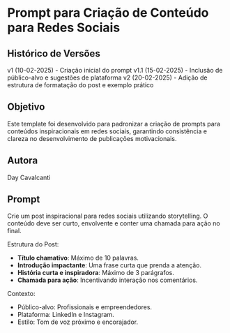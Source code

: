 # Prompt para Criação de Conteúdo para Redes Sociais 

## Histórico de Versões
v1 (10-02-2025) - Criação inicial do prompt
v1.1 (15-02-2025) - Inclusão de público-alvo e sugestões de plataforma
v2 (20-02-2025) - Adição de estrutura de formatação do post e exemplo prático

## Objetivo
Este template foi desenvolvido para padronizar a criação de prompts para conteúdos inspiracionais em redes sociais, garantindo consistência e clareza no desenvolvimento de publicações motivacionais.

## Autora
Day Cavalcanti

## Prompt

Crie um post inspiracional para redes sociais utilizando storytelling. O conteúdo deve ser curto, envolvente e conter uma chamada para ação no final.

Estrutura do Post:
- **Título chamativo**: Máximo de 10 palavras.
- **Introdução impactante**: Uma frase curta que prenda a atenção.
- **História curta e inspiradora**: Máximo de 3 parágrafos.
- **Chamada para ação**: Incentivando interação nos comentários.

Contexto:
- Público-alvo: Profissionais e empreendedores.
- Plataforma: LinkedIn e Instagram.
- Estilo: Tom de voz próximo e encorajador.

